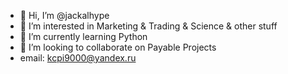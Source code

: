- 👋 Hi, I’m @jackalhype
- 👀 I’m interested in Marketing & Trading & Science & other stuff
- 🌱 I’m currently learning Python
- 💞️ I’m looking to collaborate on Payable Projects
- email: kcpi9000@yandex.ru

<!---
jackalhype/jackalhype is a ✨ special ✨ repository because its `README.md` (this file) appears on your GitHub profile.
You can click the Preview link to take a look at your changes.
--->

